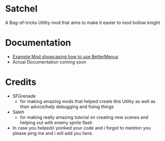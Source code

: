 # Satchel
A Bag-of-tricks Utility mod that aims to make it easier to mod hollow knight

# Documentation
 
*  [Example Mod showcasing how to use BetterMenus ](https://github.com/PrashantMohta/Satchel/tree/master/BetterMenus/Example)
*  Actual Documentation coming soon

# Credits 

- SFGrenade 
  - for making amazing mods that helped create this Utility as well as their advice/help debugging and fixing things 
- Saleh 
  - for making really amazing tutorial on creating new scenes and helping out with enemy sprite flash
- In case you helped/i yoinked your code and i forgot to mention you please ping me and i will add you here.
